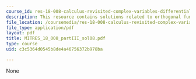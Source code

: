 ```yaml
---
course_id: res-18-008-calculus-revisited-complex-variables-differential-equations-and-linear-algebra-fall-2011
description: This resource contains solutions related to orthogonal functions.
file_location: /coursemedia/res-18-008-calculus-revisited-complex-variables-differential-equations-and-linear-algebra-fall-2011/c3c5364d0545b8de4a46756372b978ba_MITRES_18_008_partIII_sol08.pdf
file_type: application/pdf
layout: pdf
title: MITRES_18_008_partIII_sol08.pdf
type: course
uid: c3c5364d0545b8de4a46756372b978ba

---
```

None
